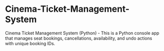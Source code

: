 # Cinema-Ticket-Management-System
Cinema Ticket Management System (Python) - This is a Python console app that manages seat bookings, cancellations, availability, and undo actions with unique booking IDs.
